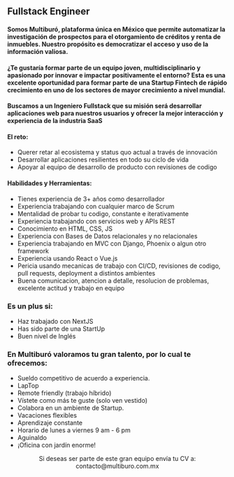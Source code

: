 ## Fullstack Engineer

#### Somos Multiburó, plataforma única en México que permite automatizar la investigación de prospectos para el otorgamiento de créditos y renta de inmuebles. Nuestro propósito es democratizar el acceso y uso de la información valiosa.

#### ¿Te gustaría formar parte de un equipo joven, multidisciplinario y apasionado por innovar e impactar positivamente el entorno? Esta es una excelente oportunidad para formar parte de una Startup Fintech de rápido crecimiento en uno de los sectores de mayor crecimiento a nivel mundial.

#### Buscamos a un Ingeniero Fullstack que su misión será desarrollar aplicaciones web para nuestros usuarios y ofrecer la mejor interacción y experiencia de la industria SaaS

#### **El reto:**

* Querer retar al ecosistema y status quo actual a través de innovación
* Desarrollar aplicaciones resilientes en todo su ciclo de vida
* Apoyar al equipo de desarrollo de producto con revisiones de codigo

#### **Habilidades y Herramientas:**

* Tienes experiencia de 3+ años como desarrollador
* Experiencia trabajando con cualquier marco de Scrum
* Mentalidad de probar tu codigo, constante e iterativamente
* Experiencia trabajando con servicios web y APIs REST
* Conocimiento en HTML, CSS, JS
* Experiencia con Bases de Datos relacionales y no relacionales
* Experiencia trabajando en MVC con Django, Phoenix o algun otro framework
* Experiencia usando React o Vue.js
* Pericia usando mecanicas de trabajo con CI/CD, revisiones de codigo, pull requests, deployment a distintos ambientes
* Buena comunicacion, atencion a detalle, resolucion de problemas, excelente actitud y trabajo en equipo

### **Es un plus si:**

* Haz trabajado con NextJS
* Has sido parte de una StartUp
* Buen nivel de Inglés

### **En Multiburó valoramos tu gran talento, por lo cual te ofrecemos:**

* Sueldo competitivo de acuerdo a experiencia.
* LapTop
* Remote friendly (trabajo híbrido)
* Vístete como más te guste (solo ven vestido)
* Colabora en un ambiente de Startup.
* Vacaciones flexibles
* Aprendizaje constante
* Horario de lunes a viernes 9 am - 6 pm
* Aguinaldo
* ¡Oficina con jardín enorme!

<div align="center">Si deseas ser parte de este gran equipo envía tu CV a:<div>
<div align="center">contacto@multiburo.com.mx<div>

